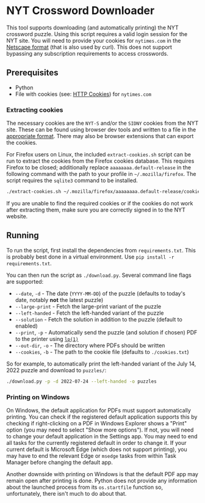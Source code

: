 # NYT Crossword Downloader

This tool supports downloading (and automatically printing) the NYT crossword
puzzle. Using this script requires a valid login session for the NYT site. You
will need to provide your cookies for `nytimes.com` in the
[Netscape format][cookie-format] (that is also used by curl). This does not
support bypassing any subscription requirements to access crosswords.

## Prerequisites

- Python
- File with cookies (see: [HTTP Cookies][cookie-format]) for `nytimes.com`

### Extracting cookies

The necessary cookies are the `NYT-S` and/or the `SIDNY` cookies from the NYT
site. These can be found using browser dev tools and written to a file in the
[appropriate format][cookie-format]. There may also be browser extensions that
can export the cookies.

For Firefox users on Linux, the included `extract-cookies.sh` script can be run
to extract the cookies from the Firefox cookies database. This requires Firefox
to be closed; additionally replace `aaaaaaaa.default-release` in the following
command with the path to your profile in `~/.mozilla/firefox`. The script requires
the `sqlite3` command to be installed.

```bash
./extract-cookies.sh ~/.mozilla/firefox/aaaaaaaa.default-release/cookies.sqlite > cookies.txt
```

If you are unable to find the required cookies or if the cookies do not work
after extracting them, make sure you are correctly signed in to the NYT website.

## Running

To run the script, first install the dependencies from `requirements.txt`. This
is probably best done in a virtual environment.
Use `pip install -r requirements.txt`.

You can then run the script as `./download.py`. Several command line flags are supported:

- `--date`, `-d` - The date (`YYYY-MM-DD`) of the puzzle (defaults to today's date,
  notably **not** the latest puzzle)
- `--large-print` - Fetch the large-print variant of the puzzle
- `--left-handed` - Fetch the left-handed variant of the puzzle
- `--solution` - Fetch the solution in addition to the puzzle (default to enabled)
- `--print`, `-p` - Automatically send the puzzle (and solution if chosen) PDF
  to the printer using [`lp(1)`][lp-man]
- `--out-dir`, `-o` - The directory where PDFs should be written
- `--cookies`, `-b` - The path to the cookie file (defaults to `./cookies.txt`)

So for example, to automatically print the left-handed variant of the July 14, 2022
puzzle and download to `puzzles/`:

```bash
./download.py -p -d 2022-07-24 --left-handed -o puzzles
```

### Printing on Windows

On Windows, the default application for PDFs must support automatically printing.
You can check if the registered default application supports this by checking
if right-clicking on a PDF in Windows Explorer shows a "Print" option (you may
need to select "Show more options"). If not, you will need to change your default
application in the Settings app. You may need to end all tasks for the currently
registered default in order to change it.  If your current default is
Microsoft Edge (which does not support printing), you may have to end the
relevant Edge or `msedge` tasks from within Task Manager before changing the
default app.

Another downside with printing on Windows is that the default PDF app may remain
open after printing is done. Python does not provide any information about the
launched process from its `os.startfile` function so, unfortunately, there isn't
much to do about that.

[cookie-format]: https://curl.se/docs/http-cookies.html
[lp-man]: https://man.archlinux.org/man/lp.1.en
